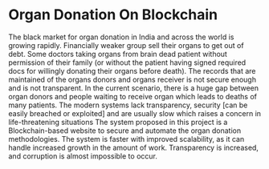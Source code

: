 # Organ Donation On Blockchain

The black market for organ donation in India and across the world is growing rapidly. Financially weaker group sell their organs to get out of debt. Some doctors taking organs from brain dead patient without permission of their family (or without the patient having signed required docs for willingly donating their organs before death). The records that are maintained of the organs donors and organs receiver is not secure enough and is not transparent. In the current scenario, there is a huge gap between organ donors and people waiting to receive organ which leads to deaths of many patients. The modern systems lack transparency, security [can be easily breached or exploited] and are usually slow which raises a concern in life-threatening situations
The system proposed in this project is a Blockchain-based website to secure and automate the organ donation methodologies. The system is faster with improved scalability, as it can handle increased growth in the amount of work. Transparency is increased, and corruption is almost impossible to occur.
